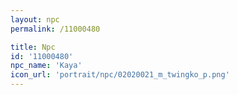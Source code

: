 ```yaml
---
layout: npc
permalink: /11000480

title: Npc
id: '11000480'
npc_name: 'Kaya'
icon_url: 'portrait/npc/02020021_m_twingko_p.png'
---
```

